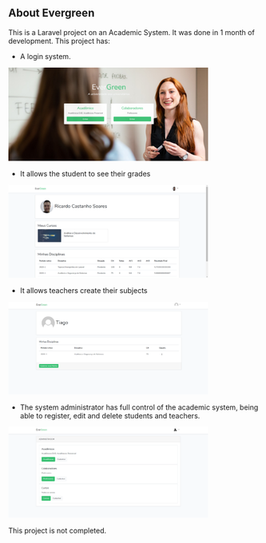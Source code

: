 ## About Evergreen

This is a Laravel project on an Academic System. It was done in 1 month of development. This project has:

- A login system.

<img src="/public/2020-05-28.png" width="400">

- It allows the student to see their grades

<img src="/public/2020-05-28%20(1).png" width="400">

- It allows teachers create their subjects

<img src="/public/2020-05-28%20(2).png" width="400">

- The system administrator has full control of the academic system, being able to register, edit and delete students and teachers.

<img src="/public/2020-05-28%20(3).png" width="400">

This project is not completed.

